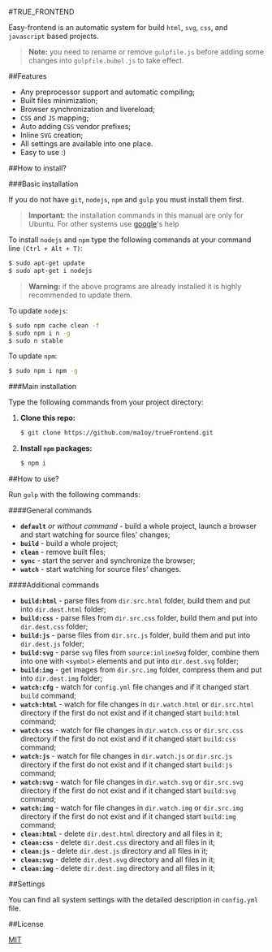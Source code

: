 #TRUE_FRONTEND

Easy-frontend is an automatic system for build `html`, `svg`, `css`, and `javascript` based projects.

> **Note:** you need to rename or remove `gulpfile.js` before adding some changes into `gulpfile.bubel.js` to take effect.

##Features

* Any preprocessor support and automatic compiling;
* Built files minimization;
* Browser synchronization and livereload;
* `CSS` and `JS` mapping;
* Auto adding `CSS` vendor prefixes;
* Inline `SVG` creation;
* All settings are available into one place.
* Easy to use :)

##How to install?

###Basic installation

If you do not have `git`, `nodejs`, `npm` and `gulp` you must install them first.

> **Important:** the installation commands in this manual are only for Ubuntu. For other systems use [google](https://www.google.com/#q=how+to+install)'s help

To install `nodejs` and `npm` type the following commands at your command line `(Ctrl + Alt + T)`:

```sh
$ sudo apt-get update
$ sudo apt-get i nodejs
```

> **Warning:** if the above programs are already installed it is highly recommended to update them.

To update `nodejs`:

```sh
$ sudo npm cache clean -f
$ sudo npm i n -g
$ sudo n stable
```

To update `npm`:

```sh
$ sudo npm i npm -g
```

###Main installation

Type the following commands from your project directory:

1. **Clone this repo:**
    ```sh
    $ git clone https://github.com/ma1oy/trueFrontend.git
    ```

2. **Install `npm` packages:**
    ```sh
    $ npm i
    ```

##How to use?

Run `gulp` with the following commands:

####General commands

- **`default`** _or without command_ - build a whole project, launch a browser and start watching for source files' changes;
- **`build`** - build a whole project;
- **`clean`** - remove built files;
- **`sync`** - start the server and synchronize the browser;
- **`watch`** - start watching for source files' changes.

####Additional commands

- **`build:html`** - parse files from `dir.src.html` folder, build them and put into `dir.dest.html` folder;
- **`build:css`** - parse files from `dir.src.css` folder, build them and put into `dir.dest.css` folder;
- **`build:js`** - parse files from `dir.src.js` folder, build them and put into `dir.dest.js` folder;
- **`build:svg`** - parse `svg` files from `source:inlineSvg` folder, combine them into one with `<symbol>` elements and put into `dir.dest.svg` folder;
- **`build:img`** - get images from `dir.src.img` folder, compress them and put into `dir.dest.img` folder;
- **`watch:cfg`** - watch for `config.yml` file changes and if it changed start `build` command;
- **`watch:html`** - watch for file changes in `dir.watch.html` or `dir.src.html` directory if the first do not exist and if it changed start `build:html` command;
- **`watch:css`** - watch for file changes in `dir.watch.css` or `dir.src.css` directory if the first do not exist and if it changed start `build:css` command;
- **`watch:js`** - watch for file changes in `dir.watch.js` or `dir.src.js` directory if the first do not exist and if it changed start `build:js` command;
- **`watch:svg`** - watch for file changes in `dir.watch.svg` or `dir.src.svg` directory if the first do not exist and if it changed start `build:svg` command;
- **`watch:img`** - watch for file changes in `dir.watch.img` or `dir.src.img` directory if the first do not exist and if it changed start `build:img` command;
- **`clean:html`** - delete `dir.dest.html` directory and all files in it;
- **`clean:css`** - delete `dir.dest.css` directory and all files in it;
- **`clean:js`** - delete `dir.dest.js` directory and all files in it;
- **`clean:svg`** - delete `dir.dest.svg` directory and all files in it;
- **`clean:img`** - delete `dir.dest.img` directory and all files in it;

##Settings

You can find all system settings with the detailed description in `config.yml` file.

##License

[MIT](https://github.com/romanVia/easy-frontend/blob/master/LICENSE)
